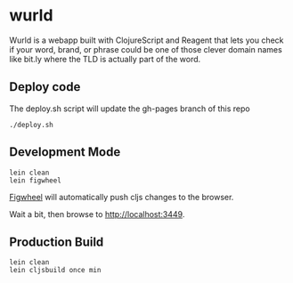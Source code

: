# wurld

Wurld is a webapp built with ClojureScript and Reagent that lets you check if your word, brand, or phrase could be one of those clever domain names like bit.ly where the TLD is actually part of the word.

## Deploy code
The deploy.sh script will update the gh-pages branch of this repo

```
./deploy.sh
```

## Development Mode

```
lein clean
lein figwheel
```

[Figwheel](https://github.com/bhauman/lein-figwheel) will automatically push cljs changes to the browser.

Wait a bit, then browse to [http://localhost:3449](http://localhost:3449).

## Production Build

```
lein clean
lein cljsbuild once min
```
